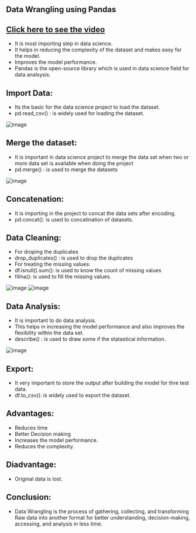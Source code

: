 ## Data Wrangling using Pandas
## [Click here to see the video](https://drive.google.com/file/d/1kK53N5_u0IDBZ4gAN5FwWmbbPJoW4O_F/view?usp=sharing)

- It is most importing step in data science.
- It helps in reducing the complexity of the dataset and makes easy for the model.
- Improves the model performance.
- Pandas is the open-source library which is used in data science field for data analsysis.

## Import Data:
- Its the basic for the data science project to load the dataset.
- pd.read_csv() : is widely used for loading the dataset.

![image](https://user-images.githubusercontent.com/79050917/143427957-804eb315-1e81-4c57-a851-6df70fb8f6ab.png)

## Merge the dataset:
- It is important in data science project to merge the data set when two or more data set is available when doing the project
- pd.merge() : is used to merge the datasets

![image](https://user-images.githubusercontent.com/79050917/143428229-3b07d9aa-6d23-439e-b9e0-a09e2a74fc23.png)

## Concatenation:
- It is importing in the project to concat the data sets after encoding.
- pd.concat(): is used to concatination of datasets.

## Data Cleaning:
- For droping the duplicates
- drop_duplicates() : is used to drop the duplicates
- For treating the missing values:
- df.isnull().sum(): is used to know the count of missing values
- fillna(): is used to fill the missing values.

![image](https://user-images.githubusercontent.com/79050917/143428101-3acb5e5f-4406-4606-af6f-a10aa4fb0677.png)
![image](https://user-images.githubusercontent.com/79050917/143428144-a9f9c4da-4438-404a-91fe-ebd9775ee72b.png)

## Data Analysis:
- It is important to do data analysis.
- This helps in increasing the model performance and also improves the flexibility within the data set.
- describe() : is used to draw some if the statastical information.

![image](https://user-images.githubusercontent.com/79050917/143428013-61967cc9-8236-4aea-9da0-7b0467c39a16.png)

## Export:
- It very important to store the output after building the model for thre test data.
- df.to_csv(): is widely used to export the dataset.

## Advantages:
- Reduces time
- Better Decision making
- Increases the model performance.
- Reduces the complexity.

## Diadvantage:
- Original data is lost.

## Conclusion:
- Data Wrangling is the process of gathering, collecting, and transforming Raw data into another format for better understanding, decision-making, accessing, and analysis in less time.

